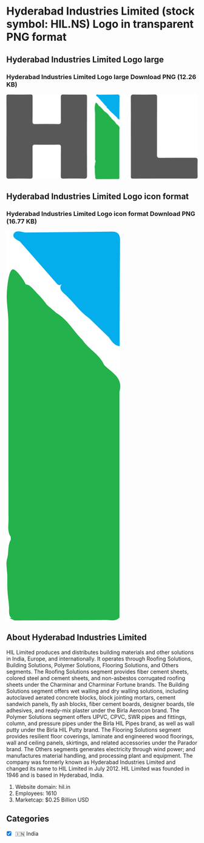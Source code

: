 # Hyderabad Industries Limited (stock symbol: HIL.NS) Logo in transparent PNG format

## Hyderabad Industries Limited Logo large

### Hyderabad Industries Limited Logo large Download PNG (12.26 KB)

![Hyderabad Industries Limited Logo large Download PNG (12.26 KB)](/img/orig/HIL.NS_BIG-cafd99dc.png)

## Hyderabad Industries Limited Logo icon format

### Hyderabad Industries Limited Logo icon format Download PNG (16.77 KB)

![Hyderabad Industries Limited Logo icon format Download PNG (16.77 KB)](/img/orig/HIL.NS-367363c6.png)

## About Hyderabad Industries Limited

HIL Limited produces and distributes building materials and other solutions in India, Europe, and internationally. It operates through Roofing Solutions, Building Solutions, Polymer Solutions, Flooring Solutions, and Others segments. The Roofing Solutions segment provides fiber cement sheets, colored steel and cement sheets, and non-asbestos corrugated roofing sheets under the Charminar and Charminar Fortune brands. The Building Solutions segment offers wet walling and dry walling solutions, including autoclaved aerated concrete blocks, block jointing mortars, cement sandwich panels, fly ash blocks, fiber cement boards, designer boards, tile adhesives, and ready-mix plaster under the Birla Aerocon brand. The Polymer Solutions segment offers UPVC, CPVC, SWR pipes and fittings, column, and pressure pipes under the Birla HIL Pipes brand, as well as wall putty under the Birla HIL Putty brand. The Flooring Solutions segment provides resilient floor coverings, laminate and engineered wood floorings, wall and ceiling panels, skirtings, and related accessories under the Parador brand. The Others segments generates electricity through wind power; and manufactures material handling, and processing plant and equipment. The company was formerly known as Hyderabad Industries Limited and changed its name to HIL Limited in July 2012. HIL Limited was founded in 1946 and is based in Hyderabad, India.

1. Website domain: hil.in
2. Employees: 1610
3. Marketcap: $0.25 Billion USD


## Categories
- [x] 🇮🇳 India

